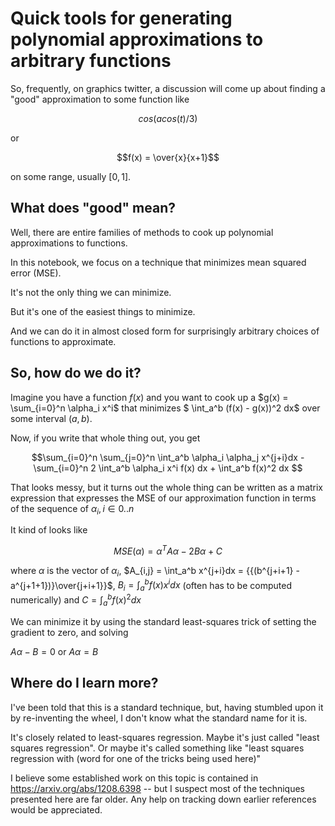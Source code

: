 Quick tools for generating polynomial approximations to arbitrary functions
==============================

So, frequently, on graphics twitter, a discussion will come up about finding a "good" approximation
to some function like 

$$cos(acos(t)/3)$$

or

$$f(x) = \over{x}{x+1}$$

on some range, usually $[0,1]$.

What does "good" mean?
---------------------------------------

Well, there are entire families of methods to cook up polynomial approximations to functions.

In this notebook, we focus on a technique that minimizes mean squared error (MSE).

It's not the only thing we can minimize.

But it's one of the easiest things to minimize.

And we can do it in almost closed form for surprisingly arbitrary choices of functions to approximate.

So, how do we do it?
--------------------------------

Imagine you have a function $f(x)$ and you want to cook up a $g(x) = \sum_{i=0}^n \alpha_i x^i$ that minimizes
$ \int_a^b (f(x) - g(x))^2 dx$ over some interval $(a,b)$.

Now, if you write that whole thing out, you get

$$\sum_{i=0}^n \sum_{j=0}^n \int_a^b \alpha_i \alpha_j x^{j+i}dx -
\sum_{i=0}^n 2 \int_a^b \alpha_i x^i f(x) dx +
\int_a^b f(x)^2 dx
$$

That looks messy, but it turns out the whole thing can be written as a matrix expression that expresses the MSE
of our approximation function in terms of the sequence of $\alpha_i, i \in 0..n$

It kind of looks like

$$ MSE(\alpha) = \alpha^T A \alpha - 2 B \alpha + C$$

where $\alpha$ is the vector of $\alpha_i$, 
$A_{i,j} = \int_a^b x^{j+i}dx = {{(b^{j+i+1} - a^{j+1+1})}\over{j+i+1}}$,
$B_i = \int_a^b f(x) x^i dx$ (often has to be computed numerically)
and $C = \int_a^b f(x)^2 dx$

We can minimize it by using the standard least-squares trick of setting the gradient to zero, and solving

$A \alpha - B = 0$ or $A \alpha = B$ 

Where do I learn more?
------------------------------------

I've been told that this is a standard technique, but, having stumbled upon it by re-inventing the wheel,
I don't know what the standard name for it is.

It's closely related to least-squares regression.  Maybe it's just called "least squares regression".  Or maybe
it's called something like "least squares regression with (word for one of the tricks being used here)"


I believe some established work on this topic is contained in https://arxiv.org/abs/1208.6398 --
but I suspect most of the techniques presented here are far older.
Any help on tracking down earlier references would be appreciated.
